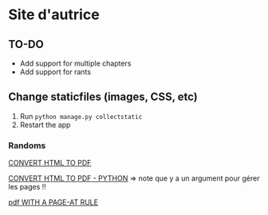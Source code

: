 # Site d'autrice

## TO-DO
-  Add support for multiple chapters
-  Add support for rants

## Change staticfiles (images, CSS, etc)
1. Run `python manage.py collectstatic`
2. Restart the app

### Randoms
[CONVERT HTML TO PDF](https://doc.courtbouillon.org/weasyprint/stable/)

[CONVERT HTML TO PDF - PYTHON](https://doc.courtbouillon.org/weasyprint/stable/first_steps.html#python-library) => note que y a un argument pour gérer les pages !!

[pdf WITH A PAGE-AT RULE](https://developer.mozilla.org/en-US/docs/Web/CSS/@page)